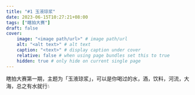 ```yaml
---
title: "#1 玉液琼浆"
date: 2023-06-15T10:27:21+08:00
tags: ["瞎拍大赛"]
draft: false
cover:
    image: "<image path/url>" # image path/url
    alt: "<alt text>" # alt text
    caption: "<text>" # display caption under cover
    relative: false # when using page bundles set this to true
    hidden: true # only hide on current single page
---
```


瞎拍大赛第一期，主题为「玉液琼浆」，可以是你喝过的水，酒，饮料，河流，大海，总之有水就行💧